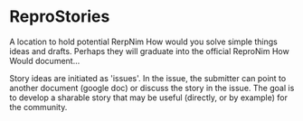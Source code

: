 # ReproStories
A location to hold potential RerpNim How would you solve simple things ideas and drafts. Perhaps they will graduate into the official ReproNim How Would document...

Story ideas are initiated as 'issues'. In the issue, the submitter can point to another document (google doc) or discuss the story in the issue.
The goal is to develop a sharable story that may be useful (directly, or by example) for the community.
